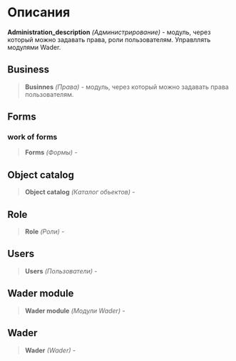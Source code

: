 # Описания

**Administration_description** *(Администрирование)* - модуль, через который можно задавать права, роли пользователям. Управллять 
модулями Wader.

## Business
>**Businnes** *(Права)* - модуль, через который можно задавать права пользователям.
## Forms
### work of forms 
>**Forms** *(Формы)* - 
## Object catalog
>**Object catalog** *(Каталог обьектов)* -
## Role
>**Role** *(Роли)* -
## Users
>**Users** *(Пользователи)* -
## Wader module
>**Wader module** *(Модули Wader)* -
## Wader
>**Wader** *(Wader)* -

